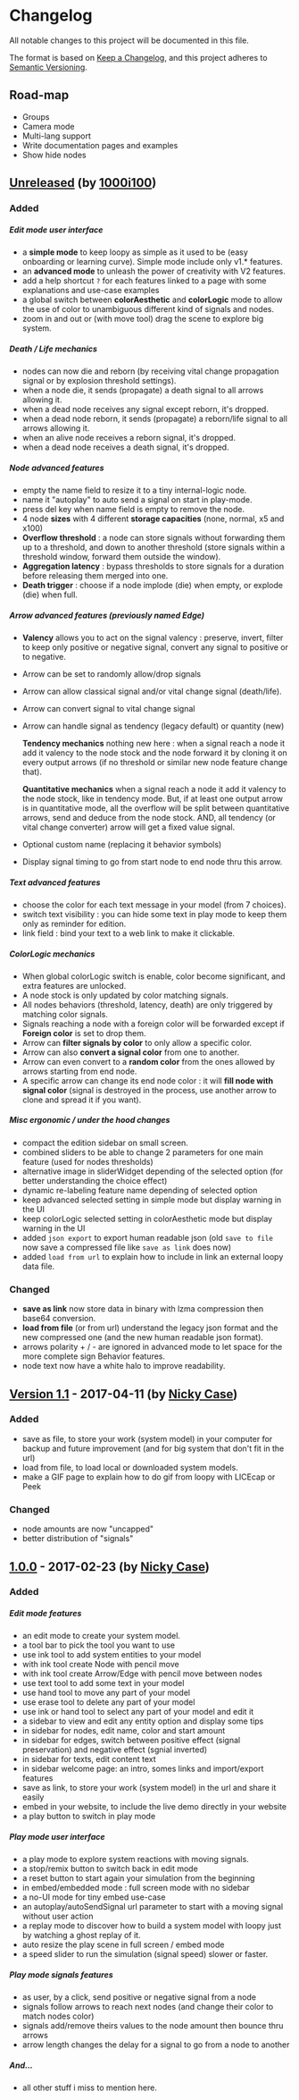# Changelog
All notable changes to this project will be documented in this file.

The format is based on [Keep a Changelog](https://keepachangelog.com/en/1.0.0/),
and this project adheres to [Semantic Versioning](https://semver.org/spec/v2.0.0.html).

## Road-map
- Groups
- Camera mode 
- Multi-lang support
- Write documentation pages and examples
- Show hide nodes


## [Unreleased] (by [1000i100])

### Added

##### Edit mode user interface
- a **simple mode** to keep loopy as simple as it used to be (easy onboarding or learning curve). Simple mode include only v1.* features.
- an **advanced mode** to unleash the power of creativity with V2 features.
- add a help shortcut `?` for each features linked to a page with some explanations and use-case examples
- a global switch between **colorAesthetic**  and **colorLogic** mode to allow the use of color to unambiguous different kind of signals and nodes.
- zoom in and out or (with move tool) drag the scene to explore big system.

##### Death / Life mechanics
- nodes can now die and reborn (by receiving vital change propagation signal or by explosion threshold settings).
- when a node die, it sends (propagate) a death signal to all arrows allowing it.
- when a dead node receives any signal except reborn, it's dropped.
- when a dead node reborn, it sends (propagate) a reborn/life signal to all arrows allowing it.
- when an alive node receives a reborn signal, it's dropped.
- when a dead node receives a death signal, it's dropped.

##### Node advanced features
- empty the name field to resize it to a tiny internal-logic node.
- name it "autoplay" to auto send a signal on start in play-mode.
- press del key when name field is empty to remove the node.
- 4 node **sizes** with 4 different **storage capacities** (none, normal, x5 and x100)
- **Overflow threshold** : a node can store signals without forwarding them up to a threshold, and down to another threshold (store signals within a threshold window, forward them outside the window).
- **Aggregation latency** : bypass thresholds to store signals for a duration before releasing them merged into one.
- **Death trigger** : choose if a node implode (die) when empty, or explode (die) when full.

##### Arrow advanced features (previously named Edge)
- **Valency** allows you to act on the signal valency : preserve, invert, filter to keep only positive or negative signal, convert any signal to positive or to negative.
- Arrow can be set to randomly allow/drop signals
- Arrow can allow classical signal and/or vital change signal (death/life).
- Arrow can convert signal to vital change signal
- Arrow can handle signal as tendency (legacy default) or quantity (new)

  **Tendency mechanics**
  nothing new here : when a signal reach a node it add it valency to the node stock and the node forward it
  by cloning it on every output arrows (if no threshold or similar new node feature change that).

  **Quantitative mechanics**
  when a signal reach a node it add it valency to the node stock, like in tendency mode.
  But, if at least one output arrow is in quantitative mode,
  all the overflow will be split between quantitative arrows, send and deduce from the node stock.
  AND, all tendency (or vital change converter) arrow will get a fixed value signal.

- Optional custom name (replacing it behavior symbols)
- Display signal timing to go from start node to end node thru this arrow.

##### Text advanced features
- choose the color for each text message in your model (from 7 choices).
- switch text visibility : you can hide some text in play mode to keep them only as reminder for edition.
- link field : bind your text to a web link to make it clickable.

##### ColorLogic mechanics
- When global colorLogic switch is enable, color become significant, and extra features are unlocked.
- A node stock is only updated by color matching signals.
- All nodes behaviors (threshold, latency, death) are only triggered by matching color signals.
- Signals reaching a node with a foreign color will be forwarded except if **Foreign color** is set to drop them.
- Arrow can **filter signals by color** to only allow a specific color.
- Arrow can also **convert a signal color** from one to another.
- Arrow can even convert to a **random color** from the ones allowed by arrows starting from end node.
- A specific arrow can change its end node color : it will **fill node with signal color**
  (signal is destroyed in the process, use another arrow to clone and spread it if you want).

##### Misc ergonomic / under the hood changes
- compact the edition sidebar on small screen.
- combined sliders to be able to change 2 parameters for one main feature (used for nodes thresholds)
- alternative image in sliderWidget depending of the selected option (for better understanding the choice effect)
- dynamic re-labeling feature name depending of selected option
- keep advanced selected setting in simple mode but display warning in the UI
- keep colorLogic selected setting in colorAesthetic mode but display warning in the UI
- added `json export` to export human readable json (old `save to file` now save a compressed file like `save as link` does now)
- added `load from url` to explain how to include in link an external loopy data file.

### Changed
- **save as link** now store data in binary with lzma compression then base64 conversion.
- **load from file** (or from url) understand the legacy json format and the new compressed one (and the new human readable json format).
- arrows polarity + / - are ignored in advanced mode to let space for the more complete sign Behavior features.
- node text now have a white halo to improve readability.


## [Version 1.1] - 2017-04-11 (by [Nicky Case])
### Added
- save as file, to store your work (system model) in your computer for backup and future improvement (and for big system that don't fit in the url)
- load from file, to load local or downloaded system models.
- make a GIF page to explain how to do gif from loopy with LICEcap or Peek

### Changed
- node amounts are now "uncapped"
- better distribution of "signals"


## [1.0.0] - 2017-02-23  (by [Nicky Case])
### Added

##### Edit mode features
- an edit mode to create your system model.
- a tool bar to pick the tool you want to use
- use ink tool to add system entities to your model
- with ink tool create Node with pencil move
- with ink tool create Arrow/Edge with pencil move between nodes
- use text tool to add some text in your model
- use hand tool to move any part of your model
- use erase tool to delete any part of your model
- use ink or hand tool to select any part of your model and edit it
- a sidebar to view and edit any entity option and display some tips
- in sidebar for nodes, edit name, color and start amount
- in sidebar for edges, switch between positive effect (signal preservation) and negative effect (sgnial inverted)
- in sidebar for texts, edit content text
- in sidebar welcome page: an intro, somes links and import/export features
- save as link, to store your work (system model) in the url and share it easily
- embed in your website, to include the live demo directly in your website
- a play button to switch in play mode

##### Play mode user interface
- a play mode to explore system reactions with moving signals.
- a stop/remix button to switch back in edit mode
- a reset button to start again your simulation from the beginning
- in embed/embedded mode : full screen mode with no sidebar
- a no-UI mode for tiny embed use-case
- an autoplay/autoSendSignal url parameter to start with a moving signal without user action
- a replay mode to discover how to build a system model with loopy just by watching a ghost replay of it.
- auto resize the play scene in full screen / embed mode
- a speed slider to run the simulation (signal speed) slower or faster.

##### Play mode signals features
- as user, by a click, send positive or negative signal from a node
- signals follow arrows to reach next nodes (and change their color to match nodes color)
- signals add/remove theirs values to the node amount then bounce thru arrows
- arrow length changes the delay for a signal to go from a node to another

##### And...
- all other stuff i miss to mention here.


[Unreleased]: https://github.com/1000i100/loopy/compare/v1.1.0...HEAD

[Version 1.1]: https://github.com/1000i100/loopy/compare/v1.0.0...v1.1.0
[1.0.0]: https://github.com/1000i100/loopy/releases/tag/v0.0.1

[Nicky Case]: https://github.com/ncase "@ncase"
[1000i100]: https://github.com/1000i100 "@1000i100"
